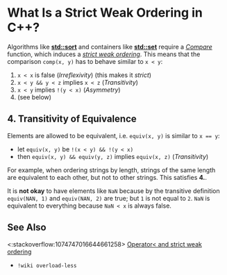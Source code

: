 # What Is a Strict Weak Ordering in C++?

Algorithms like **[std::sort][sort]** and containers like **[std::set]()** require a *[Compare][cmp]* function, which
induces a *[strict weak ordering][sw]*. This means that the comparison `comp(x, y)` has to behave similar to `x < y`:
1. `x < x` is false (*Irreflexivity*) (this makes it *strict*)
2. `x < y && y < z` implies `x < z` (*Transitivity*)
3. `x < y` implies `!(y < x)` (*Asymmetry*)
4. (see below)

[sort]: https://en.cppreference.com/w/cpp/algorithm/sort
[set]: https://en.cppreference.com/w/cpp/container/set
[cmp]: https://en.cppreference.com/w/cpp/named_req/Compare
[sw]: https://en.wikipedia.org/wiki/Weak_ordering#Strict_weak_orderings

## 4. Transitivity of Equivalence
Elements are allowed to be equivalent, i.e. `equiv(x, y)` is similar to `x == y`:
- let `equiv(x, y)` be `!(x < y) && !(y < x)`
- then `equiv(x, y) && equiv(y, z)` implies `equiv(x, z)` (*Transitivity*)

For example, when ordering strings by length, strings of the same length are
equivalent to each other, but not to other strings.
This satisfies **4.**.

It is **not okay** to have elements like `NaN` because by the transitive definition `equiv(NAN, 1)` and `equiv(NAN, 2)`
are true; but `1` is not equal to `2`.
`NaN` is equivalent to everything because `NaN < x` is always false.

## See Also
<:stackoverflow:1074747016644661258>
[Operator< and strict weak ordering](https://stackoverflow.com/q/979759/5740428)<br>
- `!wiki overload-less`
